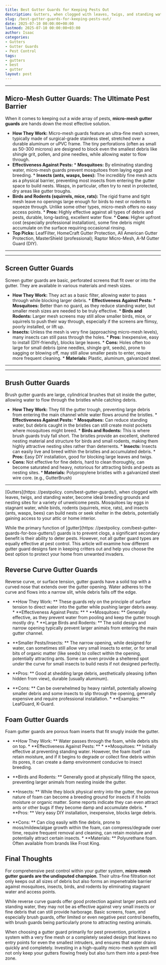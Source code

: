 ```yaml
---
title: Best Gutter Guards for Keeping Pests Out
description: Gutters, when clogged with leaves, twigs, and standing water, become ideal breeding grounds and nesting sites for a variety of unwelcome pests.
slug: /best-gutter-guards-for-keeping-pests-out/
date: 2025-07-10 00:00:00+00:00
lastmod: 2025-07-10 00:00:00+03:00
author: Isaac
categories:
- Gutters
- Gutter Guards
- Pest Control
tags:
- gutters
- best
- gutter
layout: post
---
```

---
## Micro-Mesh Gutter Guards: The Ultimate Pest Barrier
When it comes to keeping out a wide array of pests, **micro-mesh gutter guards** are hands down the most effective solution.
* **How They Work:** Micro-mesh guards feature an ultra-fine mesh screen, typically made of surgical-grade stainless steel, stretched over a durable aluminum or uPVC frame. The tiny perforations (often as small as 50-300 microns) are designed to block even the smallest debris like shingle grit, pollen, and pine needles, while allowing water to flow through.
* **Effectiveness Against Pests:** * **Mosquitoes:** By eliminating standing water, micro-mesh guards prevent mosquitoes from laying eggs and breeding. * **Insects (ants, wasps, bees):** The incredibly fine mesh acts as a physical barrier, preventing most insects from entering the gutter space to build nests. Wasps, in particular, often try to nest in protected, dry areas like gutter troughs.
* **Birds and Rodents (squirrels, mice, rats):** The rigid frame and tight mesh leave no openings large enough for birds to nest or rodents to squeeze through. Unlike some other types, micro-mesh offers no easy access points. * **Pros:** Highly effective against all types of debris and pests, durable, long-lasting, excellent water flow. * **Cons:** Higher upfront cost (especially professional installation), some fine debris might accumulate on the surface requiring occasional rinsing.
* **Top Picks:** LeafFilter, HomeCraft Gutter Protection, All American Gutter Protection, MasterShield (professional); Raptor Micro-Mesh, A-M Gutter Guard (DIY).
---
---
## Screen Gutter Guards
Screen gutter guards are basic, perforated screens that fit over or into the gutter. They are available in various materials and mesh sizes.
* **How They Work:** They act as a basic filter, allowing water to pass through while blocking larger debris. * **Effectiveness Against Pests:** * **Mosquitoes:** Better than no guard, as they reduce standing water, but smaller mesh sizes are needed to be truly effective. * **Birds and Rodents:** Larger mesh screens may still allow smaller birds, mice, or squirrels to push their way through, especially if the screens are flimsy, poorly installed, or lift up.
* **Insects:** Unless the mesh is very fine (approaching micro-mesh levels), many insects can still pass through the holes. * **Pros:** Inexpensive, easy to install (DIY-friendly), blocks large leaves. * **Cons:** Holes often too large for small debris (pine needles, shingle grit, seeds), prone to sagging or blowing off, may still allow smaller pests to enter, require more frequent cleaning. * **Materials:** Plastic, aluminum, galvanized steel.
---
---
## Brush Gutter Guards
Brush gutter guards are large, cylindrical brushes that sit inside the gutter, allowing water to flow through the bristles while catching debris.
* **How They Work:** They fill the gutter trough, preventing large debris from entering the main channel while water flows around the bristles. * **Effectiveness Against Pests:** * **Mosquitoes:** Can reduce standing water, but debris caught in the bristles can still create moist pockets where mosquitoes might breed. * **Birds and Rodents:** This is where brush guards truly fall short.
The bristles provide an excellent, sheltered nesting material and structure for birds and small rodents, making them highly attractive nesting sites rather than deterrents. * **Insects:** Insects can easily live and breed within the bristles and accumulated debris. * **Pros:** Easy DIY installation, good for blocking large leaves and twigs.
* **Cons:** Not effective for fine debris, hard to clean thoroughly, can become saturated and heavy, notorious for attracting birds and pests as nesting sites. * **Materials:** Polypropylene bristles with a galvanized steel wire core. (e.g., GutterBrush)
---

[Gutters](https: //pestpolicy. com/best-gutter-guards/), when clogged with leaves, twigs, and standing water, become ideal breeding grounds and nesting sites for a variety of unwelcome pests. Mosquitoes lay eggs in stagnant water, while birds, rodents (squirrels, mice, rats), and insects (ants, wasps, bees) can build nests or seek shelter in the debris, potentially gaining access to your attic or home interior.

While the primary function of [gutter](https: //pestpolicy. com/best-gutter-guards-for-box-gutters/) guards is to prevent clogs, a significant secondary benefit is their ability to deter pests. However, not all gutter guard types are equally effective at pest control. This article will examine how different gutter guard designs fare in keeping critters out and help you choose the best option to protect your home from unwanted invaders.

##  Reverse Curve Gutter Guards

Reverse curve, or surface tension, gutter guards have a solid top with a curved nose that extends over the gutter opening. Water adheres to the curve and flows into a narrow slit, while debris falls off the edge.

* **How They Work: ** These guards rely on the principle of surface tension to direct water into the gutter while pushing larger debris away. * **Effectiveness Against Pests: ** * **Mosquitoes: ** Generally effective, as they prevent water from pooling and keep the gutter trough mostly dry. * **Large Birds and Rodents: ** The solid design and narrow opening typically prevent larger animals from entering the main gutter channel.

* **Smaller Pests/Insects: ** The narrow opening, while designed for water, can sometimes still allow very small insects to enter, or for small bits of organic matter (like seeds) to collect within the opening, potentially attracting ants. Some can even provide a sheltered spot *under* the curve for small insects to build nests if not designed perfectly.

* **Pros: ** Good at shedding large debris, aesthetically pleasing (often hidden from view), durable (usually aluminum).

* **Cons: ** Can be overwhelmed by heavy rainfall, potentially allowing smaller debris and some insects to slip through the opening, generally expensive and require professional installation. * **Examples: ** LeafGuard, K-Guard.

##  Foam Gutter Guards

Foam gutter guards are porous foam inserts that fit snugly inside the gutter.

* **How They Work: ** Water passes through the foam, while debris sits on top. * **Effectiveness Against Pests: ** * **Mosquitoes: ** Initially effective at preventing standing water. However, the foam itself can retain moisture, and if it begins to degrade or collect fine debris within its pores, it can create a damp environment conducive to insect breeding.

* **Birds and Rodents: ** Generally good at physically filling the space, preventing larger animals from nesting inside the gutter.

* **Insects: ** While they block physical entry into the gutter, the porous nature of foam can become a breeding ground for insects if it holds moisture or organic matter. Some reports indicate they can even attract ants or other bugs if they become damp and accumulate debris. * **Pros: ** Very easy DIY installation, inexpensive, blocks large debris.

* **Cons: ** Can clog easily with fine debris, prone to moss/mildew/algae growth within the foam, can compress/degrade over time, require frequent removal and cleaning, can retain moisture and potentially attract certain insects. * **Materials: ** Polyurethane foam. Often available from brands like Frost King.

##  Final Thoughts

For comprehensive pest control within your gutter system, **micro-mesh gutter guards are the undisputed champion**. Their ultra-fine filtration not only keeps out all sizes of debris but also forms an impenetrable barrier against mosquitoes, insects, birds, and rodents by eliminating stagnant water and access points.

While reverse curve guards offer good protection against larger pests and standing water, they may not be as effective against very small insects or fine debris that can still provide harborage. Basic screens, foam, and especially brush guards, offer limited or even negative pest control benefits, with brush guards being particularly prone to attracting nesting animals.

When choosing a gutter guard primarily for pest prevention, prioritize a system with a very fine mesh or a completely sealed design that leaves no entry points for even the smallest intruders, and ensures that water drains quickly and completely. Investing in a high-quality micro-mesh system will not only keep your gutters flowing freely but also turn them into a pest-free zone.
